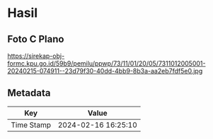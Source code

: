 # Hasil

## Foto C Plano

https://sirekap-obj-formc.kpu.go.id/59b9/pemilu/ppwp/73/11/01/20/05/7311012005001-20240215-074911--23d79f30-40dd-4bb9-8b3a-aa2eb7fdf5e0.jpg


## Metadata

| Key        | Value               |
| ---------- | ------------------- |
| Time Stamp | 2024-02-16 16:25:10 |



